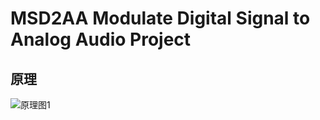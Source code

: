 # MSD2AA Modulate Digital Signal to Analog Audio Project
## 原理
![原理图1](https://i.miji.bid/2025/05/06/701a338f3d73369bbfb68622ee85afb6.png)
